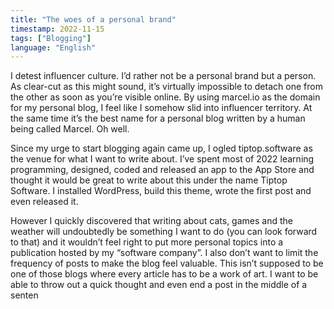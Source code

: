 ```yaml
---
title: "The woes of a personal brand"
timestamp: 2022-11-15
tags: ["Blogging"]
language: "English"
---
```


I detest influencer culture. I’d rather not be a personal brand but a person. As clear-cut as this might sound, it’s virtually impossible to detach one from the other as soon as you’re visible online. By using marcel.io as the domain for my personal blog, I feel like I somehow slid into influencer territory. At the same time it’s the best name for a personal blog written by a human being called Marcel. Oh well.

Since my urge to start blogging again came up, I ogled tiptop.software as the venue for what I want to write about. I’ve spent most of 2022 learning programming, designed, coded and released an app to the App Store and thought it would be great to write about this under the name Tiptop Software. I installed WordPress, build this theme, wrote the first post and even released it.

However I quickly discovered that writing about cats, games and the weather will undoubtedly be something I want to do (you can look forward to that) and it wouldn’t feel right to put more personal topics into a publication hosted by my “software company”. I also don’t want to limit the frequency of posts to make the blog feel valuable. This isn’t supposed to be one of those blogs where every article has to be a work of art. I want to be able to throw out a quick thought and even end a post in the middle of a senten
